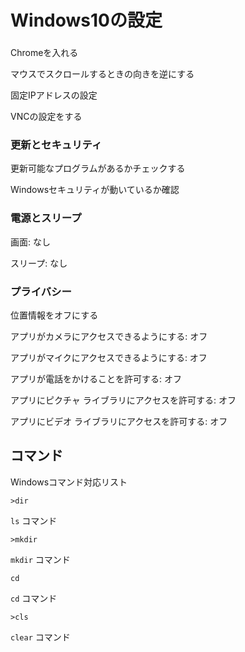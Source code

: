 # Windows10の設定

### 

Chromeを入れる

マウスでスクロールするときの向きを逆にする

固定IPアドレスの設定

VNCの設定をする

### 更新とセキュリティ

更新可能なプログラムがあるかチェックする

Windowsセキュリティが動いているか確認

### 電源とスリープ

画面: なし

スリープ: なし

### プライバシー

位置情報をオフにする

アプリがカメラにアクセスできるようにする: オフ

アプリがマイクにアクセスできるようにする: オフ

アプリが電話をかけることを許可する: オフ

アプリにピクチャ ライブラリにアクセスを許可する: オフ

アプリにビデオ ライブラリにアクセスを許可する: オフ

## コマンド

Windowsコマンド対応リスト

```
>dir
```

`ls` コマンド

```
>mkdir
```

`mkdir` コマンド

```
cd
```

`cd` コマンド

```
>cls
```

`clear` コマンド
